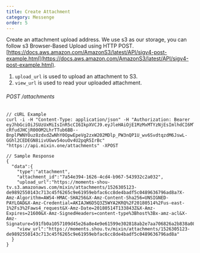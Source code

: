 ```yaml
---
title: Create Attachment
category: Messenge
order: 5
---
```


Create an attachment upload address. We use s3 as our storage, you can follow s3 Browser-Based Upload using HTTP POST. [https://docs.aws.amazon.com/AmazonS3/latest/API/sigv4-post-example.html](https://docs.aws.amazon.com/AmazonS3/latest/API/sigv4-post-example.html).

1. `upload_url` is used to upload an attachment to S3.
2. `view_url` is used to read your uploaded attachment.

###### POST /attachments

```
// cURL Example
curl -i -H "Content-Type: application/json" -H "Authorization: Bearer eyJhbGciOiJSUzUxMiIsInR5cCI6IkpXVCJ9.eyJleHAiOjE1MzMxMTYzNjEsImlhdCI6MTUyNTM0MDM2MSwianRpIjoiNDRhOGRiZDAtODU3NC00Y2VhLTk3NWEtYzI5OWIwZWQyMTk4Iiwic2lkIjoiYTM0YzA3YTktNzU1ZC00YjU0LTk0YzUtZTQ1ZTlhMmRkNDNlIiwic2lnIjoiN2IzMzEwYTQ2NjY5YzNkNWJkMjFkNjRlNWRhNTJjMmQ4M2MzYWFjNTUzMmU3OTdkMjAzMzY0NzE3MDhiMDJjOCIsInVpZCI6IjA2YWVkMWUzLWJkNzctNGE1OS05OTFhLTViYjVhZTZmYmIwOSJ9.LSoJ0iWCo1g71SC_SYDsY6ZobUxh2Ue0e0D7VC1-cRfudJHCjR00OM2LhrTTub6BB--BnplPWNYOuz8zdxdZwNhY0OpwEpeVg2zxW202MDlp_PW3nQP1U_wv6SvdtqzdM6JswL-GGhl2CEDEGN8iivUGwv54ouOv4U2pqR5IrBc" "https://api.mixin.one/attachments" -XPOST
```

```
// Sample Response
{  
  "data":{  
    "type":"attachment",
    "attachment_id":"7a54e394-1626-4cd4-b967-543932c2a032",
    "upload_url":"https://moments-shou-tv.s3.amazonaws.com/mixin/attachments/1526305123-de9892550143c713c45f6265c9e61959ebfac6cc8de4badf5c0489636796ad8a?X-Amz-Algorithm=AWS4-HMAC-SHA256&X-Amz-Content-Sha256=UNSIGNED-PAYLOAD&X-Amz-Credential=AKIAJW6D5Q3Z5WYA2KRQ%2F20180514%2Fus-east-1%2Fs3%2Faws4_request&X-Amz-Date=20180514T133843Z&X-Amz-Expires=21600&X-Amz-SignedHeaders=content-type%3Bhost%3Bx-amz-acl&X-Amz-Signature=591fb0a1057109d45e26a8e4e9e61599e302818ab2e7aa706826a2b838a089e3",
    "view_url":"https://moments.shou.tv/mixin/attachments/1526305123-de9892550143c713c45f6265c9e61959ebfac6cc8de4badf5c0489636796ad8a"
  }
}
```
